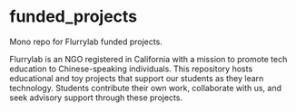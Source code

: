 # funded_projects

Mono repo for Flurrylab funded projects.

Flurrylab is an NGO registered in California with a mission to promote tech education to Chinese-speaking individuals. This repository hosts educational and toy projects that support our students as they learn technology. Students contribute their own work, collaborate with us, and seek advisory support through these projects.

